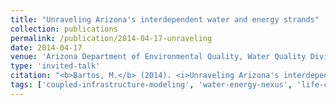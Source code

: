 ```yaml
---
title: "Unraveling Arizona's interdependent water and energy strands"
collection: publications
permalink: /publication/2014-04-17-unraveling
date: 2014-04-17
venue: 'Arizona Department of Environmental Quality, Water Quality Division Brown Bag'
type: 'invited-talk'
citation: "<b>Bartos, M.</b> (2014). <i>Unraveling Arizona's interdependent water and energy strands</i>. Arizona Department of Environmental Quality, Water Quality Division Brown Bag."
tags: ['coupled-infrastructure-modeling', 'water-energy-nexus', 'life-cycle-assessment']
---
```

